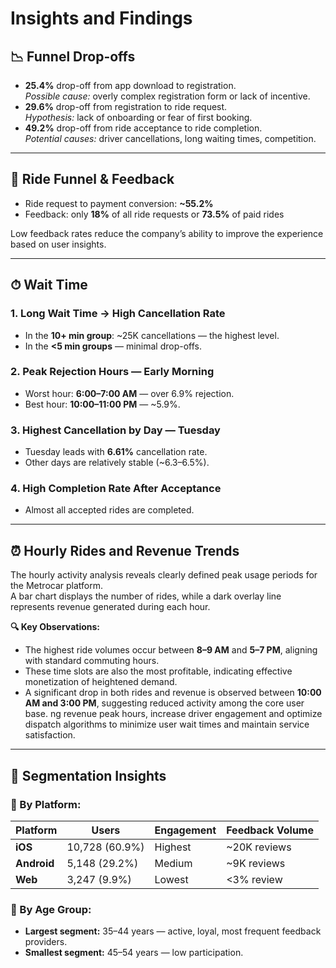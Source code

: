# Insights and Findings

## 📉 Funnel Drop-offs

- **25.4%** drop-off from app download to registration.  
  _Possible cause:_ overly complex registration form or lack of incentive.
- **29.6%** drop-off from registration to ride request.  
  _Hypothesis:_ lack of onboarding or fear of first booking.
- **49.2%** drop-off from ride acceptance to ride completion.  
  _Potential causes:_ driver cancellations, long waiting times, competition.

---

## 🚖 Ride Funnel & Feedback

- Ride request to payment conversion: **~55.2%**
- Feedback: only **18%** of all ride requests or **73.5%** of paid rides

Low feedback rates reduce the company’s ability to improve the experience based on user insights.

---

## ⏱ Wait Time

### 1. Long Wait Time → High Cancellation Rate
- In the **10+ min group**: ~25K cancellations — the highest level.
- In the **<5 min groups** — minimal drop-offs.

### 2. Peak Rejection Hours — Early Morning
- Worst hour: **6:00–7:00 AM** — over 6.9% rejection.
- Best hour: **10:00–11:00 PM** — ~5.9%.

### 3. Highest Cancellation by Day — Tuesday
- Tuesday leads with **6.61%** cancellation rate.
- Other days are relatively stable (~6.3–6.5%).

### 4. High Completion Rate After Acceptance
- Almost all accepted rides are completed.

---

## ⏰ Hourly Rides and Revenue Trends

The hourly activity analysis reveals clearly defined peak usage periods for the Metrocar platform.  
A bar chart displays the number of rides, while a dark overlay line represents revenue generated during each hour.

**🔍 Key Observations:**
- The highest ride volumes occur between **8–9 AM** and **5–7 PM**, aligning with standard commuting hours.
- These time slots are also the most profitable, indicating effective monetization of heightened demand.
- A significant drop in both rides and revenue is observed between **10:00 AM and 3:00 PM**, suggesting reduced activity among the core user base.
ng revenue peak hours, increase driver engagement and optimize dispatch algorithms to minimize user wait times and maintain service satisfaction.

---

## 📍 Segmentation Insights

### 📱 By Platform:
| Platform | Users | Engagement | Feedback Volume |
| --- | --- | --- | --- |
| **iOS** | 10,728 (60.9%) | Highest | ~20K reviews |
| **Android** | 5,148 (29.2%) | Medium | ~9K reviews |
| **Web** | 3,247 (9.9%) | Lowest | <3% review |

### 👥 By Age Group:
- **Largest segment:** 35–44 years — active, loyal, most frequent feedback providers.
- **Smallest segment:** 45–54 years — low participation.

